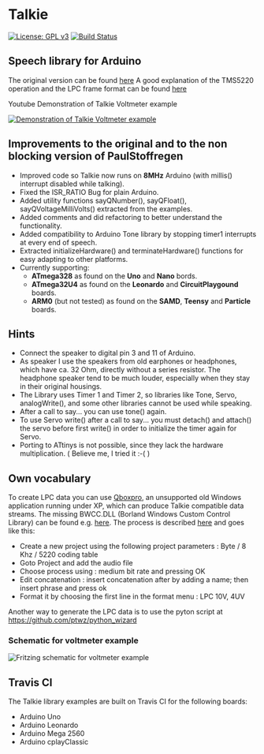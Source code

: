 # Talkie

[![License: GPL v3](https://img.shields.io/badge/License-GPLv3-blue.svg)](https://www.gnu.org/licenses/gpl-3.0)
[![Build Status](https://travis-ci.org/ArminJo/Talkie.svg?branch=master)](https://travis-ci.org/ArminJo/Talkie)

## Speech library for Arduino
The original version can be found [here](https://github.com/going-digital/Talkie)
A good explanation of the TMS5220 operation and the LPC frame format can be found [here](https://github.com/mamedev/mame/blob/master/src/devices/sound/tms5220.txt)

Youtube Demonstration of Talkie Voltmeter example

[![Demonstration of Talkie Voltmeter example](https://img.youtube.com/vi/6jXkugZTwCs/0.jpg)](https://www.youtube.com/watch?v=6jXkugZTwCs)

## Improvements to the original and to the non blocking version of PaulStoffregen
- Improved code so Talkie now runs on **8MHz** Arduino (with millis() interrupt disabled while talking).
- Fixed the ISR_RATIO Bug for plain Arduino.
- Added utility functions sayQNumber(), sayQFloat(), sayQVoltageMilliVolts() extracted from the examples.
- Added comments and did refactoring to better understand the functionality.
- Added compatibility to Arduino Tone library by stopping timer1 interrupts at every end of speech.
- Extracted initializeHardware() and terminateHardware() functions for easy adapting to other platforms.
- Currently supporting:
  - **ATmega328** as found on the **Uno** and **Nano** bords.
  - **ATmega32U4** as found on the **Leonardo** and **CircuitPlaygound** boards.
  - **ARM0** (but not tested) as found on the **SAMD**, **Teensy** and **Particle** boards.

## Hints
- Connect the speaker to digital pin 3 and 11 of Arduino. 
- As speaker I use the speakers from old earphones or headphones, which have ca. 32 Ohm, directly without a series resistor. The headphone speaker tend to be much louder, especially when they stay in their original housings.
- The Library uses Timer 1 and Timer 2, so libraries like Tone, Servo, analogWrite(), and some other libraries cannot be used while speaking.
- After a call to say... you can use tone() again.
- To use Servo write() after a call to say... you must detach() and attach() the servo before first write() in order to initialize the timer again for Servo.
- Porting to ATtinys is not possible, since they lack the hardware multiplication. ( Believe me, I tried it :-( )

## Own vocabulary
To create LPC data you can use [Qboxpro](http://ftp.whtech.com/pc%20utilities/qboxpro.zip), an unsupported old Windows application running under XP, which can produce Talkie compatible data streams. The missing BWCC.DLL (Borland Windows Custom Control Library) can be found e.g. [here](http://www.download-dll.com/dll-BWCC.dll.html).
The process is described [here](http://furrtek.free.fr/index.php?a=speakandspell&ss=9&i=2) and goes like this:
 - Create a new project using the following project parameters : Byte / 8 Khz / 5220 coding table
 - Goto Project and add the audio file
 - Choose process using : medium bit rate and pressing OK
 - Edit concatenation : insert concatenation after by adding a name; then insert phrase and press ok
 - Format it by choosing the first line in the format menu : LPC 10V, 4UV

Another way to generate the LPC data is to use the pyton script at https://github.com/ptwz/python_wizard

### Schematic for voltmeter example
![Fritzing schematic for voltmeter example](https://github.com/ArminJo/Talkie/blob/master/extras/TalkieVoltmeter_Steckplatine.png)

## Travis CI

The Talkie library examples are built on Travis CI for the following boards:

- Arduino Uno
- Arduino Leonardo
- Arduino Mega 2560
- Arduino cplayClassic
